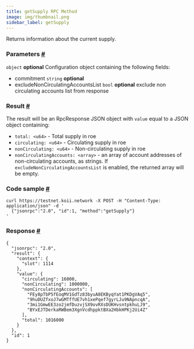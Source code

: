 ```yaml
---
title: getSupply RPC Method
image: img/thumbnail.png
sidebar_label: getSupply
---
```


Returns information about the current supply.

### Parameters [#](#parameters)
`object` **optional**
Configuration object containing the following fields:
- commitment `string` **optional**
- excludeNonCirculatingAccountsList `bool` **optional**
exclude non circulating accounts list from response

### Result [#](#result)

The result will be an RpcResponse JSON object with `value` equal to a JSON object containing:

*   `total: <u64>` - Total supply in roe
*   `circulating: <u64>` - Circulating supply in roe
*   `nonCirculating: <u64>` - Non-circulating supply in roe
*   `nonCirculatingAccounts: <array>` - an array of account addresses of non-circulating accounts, as strings. If `excludeNonCirculatingAccountsList` is enabled, the returned array will be empty.

### Code sample [#](#code-sample)

```
curl https://testnet.koii.network -X POST -H "Content-Type: application/json" -d '
  {"jsonrpc":"2.0", "id":1, "method":"getSupply"}
'
```


### Response [#](#response)

```
{
  "jsonrpc": "2.0",
  "result": {
    "context": {
      "slot": 1114
    },
    "value": {
      "circulating": 16000,
      "nonCirculating": 1000000,
      "nonCirculatingAccounts": [
        "FEy8pTbP5fEoqMV1GdTz83byuA8EKByqYat1PKDgVAq5",
        "9huDUZfxoJ7wGMTffUE7vh1xePqef7gyrLJu9NApncqA",
        "3mi1GmwEE3zo2jmfDuzvjSX9ovRXsDUKHvsntpkhuLJ9",
        "BYxEJTDerkaRWBem3XgnVcdhppktBXa2HbkHPKj2Ui4Z"
      ],
      "total": 1016000
    }
  },
  "id": 1
}
```
